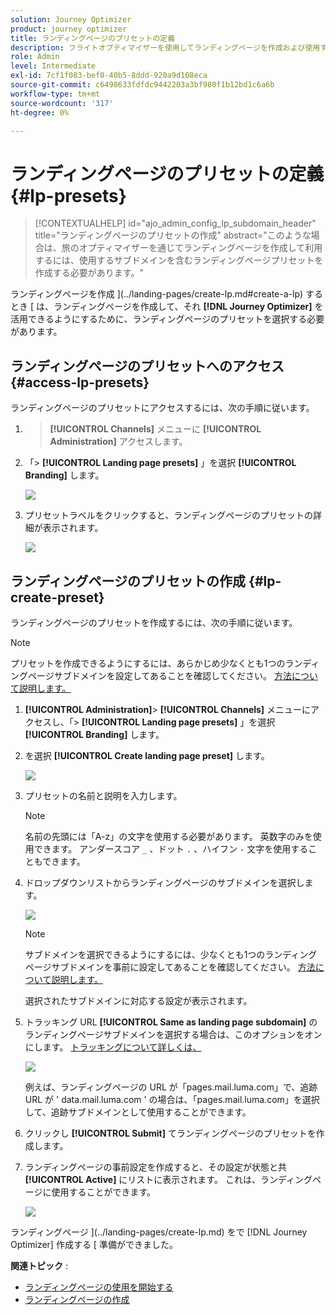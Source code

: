 ```yaml
---
solution: Journey Optimizer
product: journey optimizer
title: ランディングページのプリセットの定義
description: フライトオプティマイザーを使用してランディングページを作成および使用する環境を設定する方法について説明します。
role: Admin
level: Intermediate
exl-id: 7cf1f083-bef0-40b5-8ddd-920a9d108eca
source-git-commit: c6498633fdfdc9442203a3bf980f1b12bd1c6a6b
workflow-type: tm+mt
source-wordcount: '317'
ht-degree: 0%

---
```


# ランディングページのプリセットの定義 {#lp-presets}

>[!CONTEXTUALHELP]
>id="ajo_admin_config_lp_subdomain_header"
>title="ランディングページのプリセットの作成"
>abstract="このような場合は、旅のオプティマイザーを通じてランディングページを作成して利用するには、使用するサブドメインを含むランディングページプリセットを作成する必要があります。"

ランディングページを作成 ](../landing-pages/create-lp.md#create-a-lp) するとき [ は、ランディングページを作成して、それ **[!DNL Journey Optimizer]** を活用できるようにするために、ランディングページのプリセットを選択する必要があります。

## ランディングページのプリセットへのアクセス {#access-lp-presets}

ランディングページのプリセットにアクセスするには、次の手順に従います。

1. > **[!UICONTROL Channels]** メニューに **[!UICONTROL Administration]** アクセスします。

1. 「> **[!UICONTROL Landing page presets]** 」を選択 **[!UICONTROL Branding]** します。

   ![](assets/lp_presets-access.png)

1. プリセットラベルをクリックすると、ランディングページのプリセットの詳細が表示されます。

   ![](assets/lp_preset-details.png)

## ランディングページのプリセットの作成 {#lp-create-preset}

ランディングページのプリセットを作成するには、次の手順に従います。

>[!NOTE]
>
>プリセットを作成できるようにするには、あらかじめ少なくとも1つのランディングページサブドメインを設定してあることを確認してください。 [方法について説明します。](lp-subdomains.md)

1. **[!UICONTROL Administration]**> **[!UICONTROL Channels]** メニューにアクセスし、「> **[!UICONTROL Landing page presets]** 」を選択 **[!UICONTROL Branding]** します。

1. を選択 **[!UICONTROL Create landing page preset]** します。

   ![](assets/lp_create-preset-temp.png)

1. プリセットの名前と説明を入力します。

   >[!NOTE]
   >
   > 名前の先頭には「A-z」の文字を使用する必要があります。 英数字のみを使用できます。 アンダースコア `_` 、ドット `.` 、ハイフン `-` 文字を使用することもできます。

1. ドロップダウンリストからランディングページのサブドメインを選択します。

   ![](assets/lp_preset-subdomain.png)

   >[!NOTE]
   >
   >サブドメインを選択できるようにするには、少なくとも1つのランディングページサブドメインを事前に設定してあることを確認してください。 [方法について説明します。](#lp-subdomains)

   選択されたサブドメインに対応する設定が表示されます。

1. トラッキング URL **[!UICONTROL Same as landing page subdomain]** のランディングページサブドメインを選択する場合は、このオプションをオンにします。 [トラッキングについて詳しくは、](../email/message-tracking.md)

   ![](assets/lp_preset-subdomain-settings-same.png)

   例えば、ランディングページの URL が「pages.mail.luma.com」で、追跡 URL が &#39; data.mail.luma.com &#39; の場合は、「pages.mail.luma.com」を選択して、追跡サブドメインとして使用することができます。

1. クリックし **[!UICONTROL Submit]** てランディングページのプリセットを作成します。 <!--You can also save the preset as draft and resume its configuration later on.-->

   <!--![](assets/lp_preset-subdomain-settings-submit.png)-->

1. ランディングページの事前設定を作成すると、その設定が状態と共 **[!UICONTROL Active]** にリストに表示されます。 これは、ランディングページに使用することができます。

   ![](assets/lp-preset-active-temp.png)

ランディングページ ](../landing-pages/create-lp.md) をで [!DNL Journey Optimizer] 作成する [ 準備ができました。
<!--
>[!NOTE]
>
>Learn how to create channel surfaces for push notifications and emails in [this section](channel-surfaces.md).-->

**関連トピック** :

* [ランディングページの使用を開始する](../landing-pages/get-started-lp.md)
* [ランディングページの作成](../landing-pages/create-lp.md#create-a-lp)
